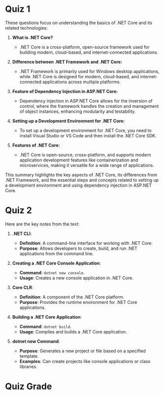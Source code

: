 # Quiz 1

These questions focus on understanding the basics of .NET Core and its related technologies:

1. **What is .NET Core?**  
   - .NET Core is a cross-platform, open-source framework used for building modern, cloud-based, and internet-connected applications.

2. **Difference between .NET Framework and .NET Core:**  
   - .NET Framework is primarily used for Windows desktop applications, while .NET Core is designed for modern, cloud-based, and internet-connected applications across multiple platforms.

3. **Feature of Dependency Injection in ASP.NET Core:**  
   - Dependency injection in ASP.NET Core allows for the inversion of control, where the framework handles the creation and management of object instances, enhancing modularity and testability.

4. **Setting up a Development Environment for .NET Core:**  
   - To set up a development environment for .NET Core, you need to install Visual Studio or VS Code and then install the .NET Core SDK.

5. **Features of .NET Core:**  
   - .NET Core is open-source, cross-platform, and supports modern application development features like containerization and microservices, making it versatile for a wide range of applications.

This summary highlights the key aspects of .NET Core, its differences from .NET Framework, and the essential steps and concepts related to setting up a development environment and using dependency injection in ASP.NET Core.


# Quiz 2

Here are the key notes from the text:

1. **.NET CLI**:
   - **Definition**: A command-line interface for working with .NET Core.
   - **Purpose**: Allows developers to create, build, and run .NET applications from the command line.

2. **Creating a .NET Core Console Application**:
   - **Command**: `dotnet new console`.
   - **Usage**: Creates a new console application in .NET Core.

3. **Core CLR**:
   - **Definition**: A component of the .NET Core platform.
   - **Purpose**: Provides the runtime environment for .NET Core applications.

4. **Building a .NET Core Application**:
   - **Command**: `dotnet build`.
   - **Usage**: Compiles and builds a .NET Core application.

5. **dotnet new Command**:
   - **Purpose**: Generates a new project or file based on a specified template.
   - **Examples**: Can create projects like console applications or class libraries.

# Quiz Grade